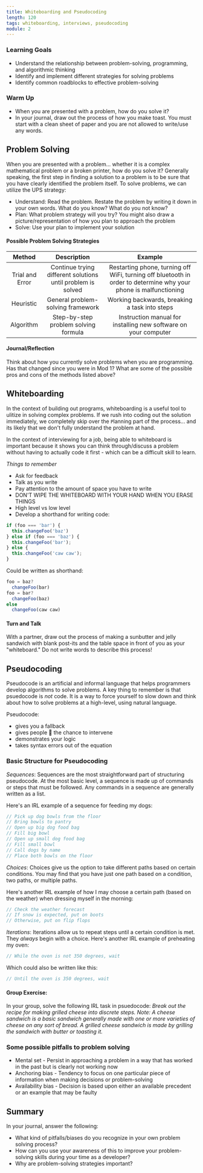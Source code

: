 ```yaml
---
title: Whiteboarding and Pseudocoding
length: 120
tags: whiteboarding, interviews, pseudocoding
module: 2
---
```


### Learning Goals
 
* Understand the relationship between problem-solving, programming, and algorithmic thinking
* Identify and implement different strategies for solving problems
* Identify common roadblocks to effective problem-solving

### Warm Up
* When you are presented with a problem, how do you solve it?
* In your journal, draw out the process of how you make toast. You must start with a clean sheet of paper and you are not allowed to write/use any words.

<!-- Most solutions should have nodes and links. On average, should be between 4 and 8 nodes. Sweet spot is between 5 and 13 - not too simple, not too complex. Helps us understand the situations as systems with nodes and their relationships-->

## Problem Solving

When you are presented with a problem... whether it is a complex mathematical problem or a broken printer, how do you solve it? Generally speaking, the first step in finding a solution to a problem is to be sure that you have clearly identified the problem itself. To solve problems, we can utilize the UPS strategy:

* Understand: Read the problem. Restate the problem by writing it down in your own words. What do you know? What do you not know?
* Plan: What problem strategy will you try? You might also draw a picture/representation of how you plan to approach the problem
* Solve: Use your plan to implement your solution

#### Possible Problem Solving Strategies

| Method | Description | Example |
| :-------------: | :-------------: | :-----: |
| Trial and Error | Continue trying different solutions until problem is solved | Restarting phone, turning off WiFi, turning off bluetooth in order to determine why your phone is malfunctioning |
| Heuristic | General problem-solving framework|Working backwards, breaking a task into steps |
| Algorithm | Step-by-step problem solving formula |Instruction manual for installing new software on your computer|

#### Journal/Reflection

Think about how you currently solve problems when you are programming. Has that changed since you were in Mod 1? What are some of the possible pros and cons of the methods listed above?

## Whiteboarding

In the context of building out programs, whiteboarding is a useful tool to ulitize in solving complex problems. If we rush into coding out the solution immediately, we completely skip over the `P`lanning part of the process... and its likely that we don't fully `U`nderstand the problem at hand.

In the context of interviewing for a job, being able to whiteboard is important because it shows you can think through/discuss a problem without having to actually code it first - which can be a difficult skill to learn. 

*Things to remember* 
- Ask for feedback
- Talk as you write
- Pay attention to the amount of space you have to write
- DON'T WIPE THE WHITEBOARD WITH YOUR HAND WHEN YOU ERASE THINGS
- High level vs low level
- Develop a shorthand for writing code:

```js
if (foo === 'bar') {
  this.changeFoo('baz')
} else if (foo === 'baz') {
  this.changeFoo('bar');
} else {
  this.changeFoo('caw caw');
}
```
Could be written as shorthand:

```js
foo = baz?
  changeFoo(bar)
foo = bar?
  changeFoo(baz)
else 
  changeFoo(caw caw)
```
<!-- * What do you notice about the difference in these two code examples?
  * No curly braces
  * No semi-colons
  * No full-blown if/else statements (ifs are replaced with question marks)
  * Strict equals looks more like an assignment than a strict equals
 -->


<!-- * Be talking as you write! Don't feel rude for looking away, it takes too long to look at the person and talk, then write, then talk, then write. Talk loud so they can hear you while you write on the board

* Pay close attention to the amount of space you have! Don't start writing huge and in the dead center of the board, you'll run out of room. If you *do* start running out of room, don't worry about putting things in different places - the whiteboarded code doesnt have to read perfectly top-to-bottom, you can make use of horizontal space.

* DON'T WIPE THE WHITEBOARD WITH YOUR HAND WHEN YOU ERASE THINGS. Youll get marker on your hand, then you'll be nervous and sweating and you'll wipe a bead of sweat off your face with your marker hands and then you'll have marker on your forehead and you'll look like a total nerd and then you'll go to shake the interviewer's hand at the end of the interview and you'll get marker on them.

* How much specificity should you have as you speak about what you're doing - where can you be vague, where do you need to go into detail? - Not sure how to demonstrate this balancing act to them-->

#### Turn and Talk

With a partner, draw out the process of making a sunbutter and jelly sandwich with blank post-its and the table space in front of you as your "whiteboard." Do not write words to describe this process!

<!-- Sticky note drawings typically produce richer pictures with steps that are more clear. Moveable cards produce better systems models - because we iterate much more fluidly
 -->

## Pseudocoding

Pseudocode is an artificial and informal language that helps programmers develop algorithms to solve problems. A key thing to remember is that psuedocode is _not_ code. It is a way to force yourself to slow down and think about how to solve problems at a high-level, using natural language.

Pseudocode:
- gives you a fallback 
- gives people 👀 the chance to intervene
- demonstrates your logic
- takes syntax errors out of the equation

### Basic Structure for Pseudocoding

_Sequences_: Sequences are the most straightforward part of structuring pseudocode. At the most basic level, a sequence is made up of commands or steps that must be followed. Any commands in a sequence are generally written as a list.

Here's an IRL example of a sequence for feeding my dogs:

```js
// Pick up dog bowls from the floor
// Bring bowls to pantry
// Open up big dog food bag
// Fill big bowl
// Open up small dog food bag
// Fill small bowl
// Call dogs by name
// Place both bowls on the floor
```

_Choices_: Choices give us the option to take different paths based on certain conditions. You may find that you have just one path based on a condition, two paths, or multiple paths.

Here's another IRL example of how I may choose a certain path (based on the weather) when dressing myself in the morning:

```js
// Check the weather forecast
// If snow is expected, put on boots
// Otherwise, put on flip flops
```

_Iterations_: Iterations allow us to repeat steps until a certain condition is met. They _always_ begin with a choice. Here's another IRL example of preheating my oven:

```js
// While the oven is not 350 degrees, wait
```

Which could also be written like this:
```js
// Until the oven is 350 degrees, wait
```
<!-- 
* Important because it gives you a plan for solving the problem that you can stick to, and fall back on when you get stuck

* Allows interviewers to intervene before you start writing code - it's easier for them to correct your pseudocode than it is to correct your actual code

* Demonstrates that you can logically solve the problem at a high-level, which is the most important step/most insightful for people who are evaluating your skill level

* If you can pseudocode, you can solve the problem with JavaScript - maybe you just run into little syntax errors or something that most people will be kind enough to point out to you -->

<!-- * How to convert plain english lines of pseudocode into actual JavaScript
  * Find keywords in your pseudocode that represent operators/patterns in code. e.g.
    * *Create the key & set it equal to an empty array* - "set it equal to" represents the assignment operator (`=`)
    * *Check if foo equals bar* - "if" represents an if condition (`if (foo ==== bar)`)
    * *Otherwise, do something different* - "otherwise" represents an else condition (`else ()`) -->

#### Group Exercise: 

In your group, solve the following IRL task in psuedocode: 
_Break out the recipe for making grilled cheese into discrete steps. Note: A cheese sandwich is a basic sandwich generally made with one or more varieties of cheese on any sort of bread. A grilled cheese sandwich is made by grilling the sandwich with butter or toasting it._

<!-- 
Groups This should produce the most comprehensive model because we synthesize several points of view. When people work together under the right circumstances - group models are preferred.

You start with a question, you collect the nodes, refine, refine, refine - patterns will emerge -->

### Some possible pitfalls to problem solving

* Mental set - Persist in approaching a problem in a way that has worked in the past but is clearly not working now
* Anchoring bias - Tendency to focus on one particular piece of information when making decisions or problem-solving
* Availability bias - Decision is based upon either an available precedent or an example that may be faulty

## Summary

In your journal, answer the following:
- What kind of pitfalls/biases do you recognize in your own problem solving process? 
- How can you use your awareness of this to improve your problem-solving skills during your time as a developer?
- Why are problem-solving strategies important?
